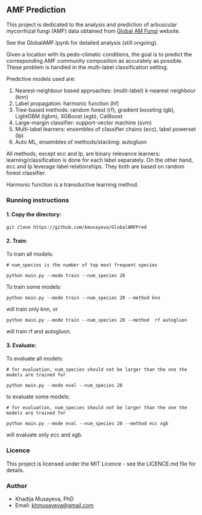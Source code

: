 ## AMF Prediction

This project is dedicated to the analysis and prediction of arbuscular mycorrhizal fungi (AMF) data obtained from [Global AM Fungi](https://globalamfungi.com/) website. 

See the GlobalAMF.ipynb for detailed analysis (still ongoing). 

Given a location with its pedo-climatic conditions, the goal is to predict the corresponding AMF community composition as accurately as possible. These problem is handled in the multi-label classification setting.

Predictive models used are:

1. Nearest-neighbour based approaches: (multi-label) k-nearest neighbour (knn)
2. Label propagation: harmonic function (hf)
3. Tree-based methods: random forest (rf), gradient boosting (gb), LightGBM (lgbm), XGBoost (xgb), CatBoost
4. Large-margin classifier: support-vector machine (svm)
5. Multi-label learners: ensembles of classifier chains (ecc), label powerset (lp)
6. Auto ML, ensembles of methods/stacking: autogluon 

All methods, except ecc and lp, are binary relevance learners: learning/classification is done for each label separately.
On the other hand, ecc and lp leverage label relationships. They both are based on random forest classifier.

Harmonic function is a transductive learning method.


### Running instructions

#### 1. Copy the directory:

```
git clone https://github.com/kmusayeva/GlobalAMFPred
```

#### 2. Train:

To train all models:

```
# num_species is the number of top most frequent species

python main.py --mode train --num_species 20
```

To train some models:

```
python main.py --mode train --num_species 20 --method knn
```
will train only knn, or

```
python main.py --mode train --num_species 20 --method  rf autogluon
```
will train rf and autogluon.

#### 3. Evaluate:

To evaluate all models:

```
# for evaluation, num_species should not be larger than the one the models are trained for

python main.py --mode eval --num_species 20
```

to evaluate some models:

```
# for evaluation, num_species should not be larger than the one the models are trained for

python main.py --mode eval --num_species 20 --method ecc xgb
```
will evaluate only ecc and xgb.


### Licence
This project is licensed under the MIT Licence - see the LICENCE.md file for details.


### Author
* Khadija Musayeva, PhD 
* Email: [khmusayeva@gmail.com](khmusayeva@gmail.com)


